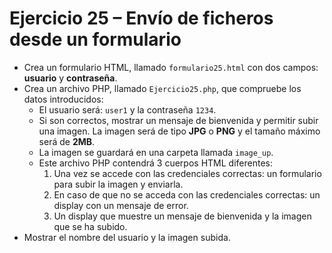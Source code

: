 # Ejercicio 25 – Envío de ficheros desde un formulario

- Crea un formulario HTML, llamado `formulario25.html` con dos campos: **usuario** y **contraseña**.
- Crea un archivo PHP, llamado `Ejercicio25.php`, que compruebe los datos introducidos:
  - El usuario será: `user1` y la contraseña `1234`.
  - Si son correctos, mostrar un mensaje de bienvenida y permitir subir una imagen. La imagen será de tipo **JPG** o **PNG** y el tamaño máximo será de **2MB**.
  - La imagen se guardará en una carpeta llamada `image_up`.
  - Este archivo PHP contendrá 3 cuerpos HTML diferentes:
    1. Una vez se accede con las credenciales correctas: un formulario para subir la imagen y enviarla.
    2. En caso de que no se acceda con las credenciales correctas: un display con un mensaje de error.
    3. Un display que muestre un mensaje de bienvenida y la imagen que se ha subido.
- Mostrar el nombre del usuario y la imagen subida.